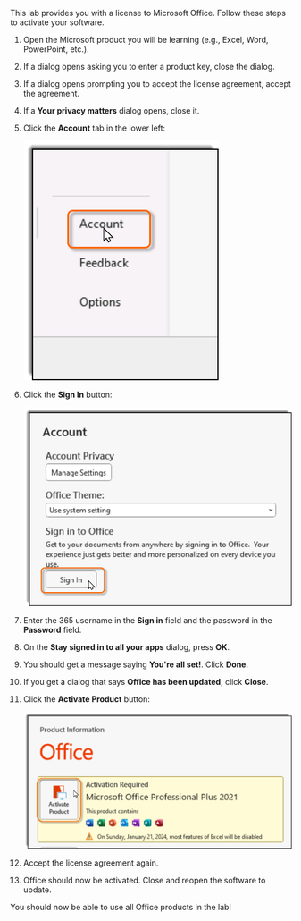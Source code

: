 This lab provides you with a license to Microsoft Office. Follow these steps to activate your software.
1. Open the Microsoft product you will be learning (e.g., Excel, Word, PowerPoint, etc.).
2. If a dialog opens asking you to enter a product key, close the dialog.
3. If a dialog opens prompting you to accept the license agreement, accept the agreement.
4. If a **Your privacy matters** dialog opens, close it.
5. Click the **Account** tab in the lower left:

    ![Account Tab](images/office-account-tab.png)
6. Click the **Sign In** button:

    ![Sign In](images/office-account-sign-in.png)
7. Enter the 365 username in the **Sign in** field and the password in the **Password** field.
8. On the **Stay signed in to all your apps** dialog, press **OK**.
9. You should get a message saying **You're all set!**. Click **Done**.
10. If you get a dialog that says **Office has been updated**, click **Close**.
11. Click the **Activate Product** button:

    ![Activate Product](images/office-activate-product.png)
12. Accept the license agreement again.
13. Office should now be activated. Close and reopen the software to update.

You should now be able to use all Office products in the lab!